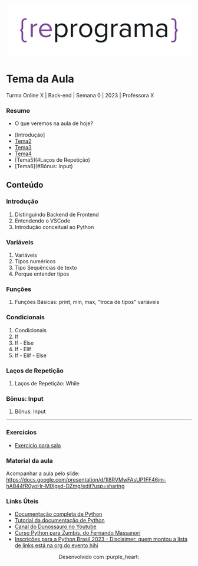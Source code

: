 <h1 align="center">
  <img src="assets/reprograma-fundos-claros.png" alt="logo reprograma" width="500">
</h1>

# Tema da Aula

Turma Online X | Back-end | Semana 0 | 2023 | Professora X

### Resumo
- O que veremos na aula de hoje?
* [Introdução]
* [Tema2](#Variáveis)
* [Tema3](#Funções)
* [Tema4](#Condicionais)
* [Tema5](#Laços de Repetição)
* [Tema6](#Bônus: Input)

## Conteúdo

### Introdução 
1. Distinguindo Backend de Frontend
2. Entendendo o VSCode
3. Introdução conceitual ao Python

### Variáveis 
1. Variáveis
3. Tipos numéricos
3. Tipo Sequências de texto
2. Porque entender tipos

### Funções
1. Funções Básicas: print, min, max, "troca de tipos" variáveis 

### Condicionais
1. Condicionais
2. If
3. If - Else
3. If - Elif
3. If - Elif - Else

### Laços de Repetição
1. Laços de Repetição: While

### Bônus: Input
1. Bônus: Input


***
### Exercícios 
* [Exercicio para sala](https://github.com/mflilian/repo-example/tree/main/exercicios/para-sala)

### Material da aula 
Acompanhar a aula pelo slide: https://docs.google.com/presentation/d/1l8RVMwFAsUP1FF46jm-hAB44fR0yoHr-MlXgxd-DZmg/edit?usp=sharing

### Links Úteis
- [Documentação completa de Python](https://docs.python.org/pt-br/3/)
- [Tutorial da documentação de Python](https://docs.python.org/pt-br/3/tutorial/index.html)
- [Canal do Dunossauro no Youtube](https://www.youtube.com/@Dunossauro)
- [Curso Python para Zumbis, do Fernando Massanori](https://www.youtube.com/channel/UCripRddD4BnaMcU833ExuwA)
- [Inscrições para a Python Brasil 2023 - Disclaimer: quem montou a lista de links está na org do evento hihi](https://2023.pythonbrasil.org.br/)


<p align="center">
Desenvolvido com :purple_heart:  
</p>

